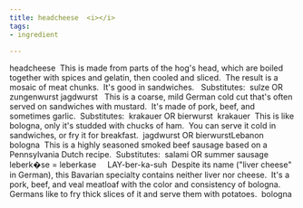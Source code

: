 ```yaml
---
title: headcheese  <i></i>
tags:
- ingredient

---
```

headcheese  This is made from parts of the hog's head, which are boiled together with spices and gelatin, then cooled and sliced.  The result is a mosaic of meat chunks.  It's good in sandwiches.   Substitutes:  sulze OR zungenwurst jagdwurst   This is a coarse, mild German cold cut that's often served on sandwiches with mustard.  It's made of pork, beef, and sometimes garlic.  Substitutes:   krakauer OR bierwurst  krakauer  This is like bologna, only it's studded with chucks of ham.  You can serve it cold in sandwiches, or fry it for breakfast.  jagdwurst OR bierwurstLebanon bologna  This is a highly seasoned smoked beef sausage based on a Pennsylvania Dutch recipe.  Substitutes:  salami OR summer sausage leberk�se = leberkase     LAY-ber-ka-suh   Despite its name ("liver cheese" in German), this Bavarian specialty contains neither liver nor cheese.  It's a pork, beef, and veal meatloaf with the color and consistency of bologna.  Germans like to fry thick slices of it and serve them with potatoes.  bologna
